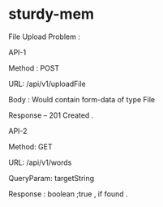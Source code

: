 # sturdy-mem

File Upload Problem : 

 

API-1 

Method : POST  

URL: /api/v1/uploadFile 

Body : Would contain form-data of type File  

Response – 201 Created . 

API-2 

Method: GET  

URL: /api/v1/words 

QueryParam: targetString 

Response : boolean ;true , if found . 

 

